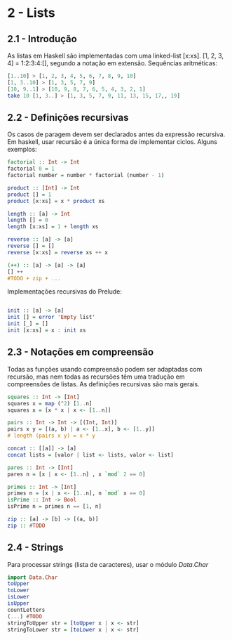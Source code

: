 # 2  - Lists

## 2.1 - Introdução

As listas em Haskell são implementadas com uma linked-list [x:xs]. [1, 2, 3, 4] = 1:2:3:4:[], segundo a notação em extensão. Sequências aritméticas:

```Haskell
[1..10] > [1, 2, 3, 4, 5, 6, 7, 8, 9, 10]
[1, 3..10] > [1, 3, 5, 7, 9]
[10, 9..1] > [10, 9, 8, 7, 6, 5, 4, 3, 2, 1]
take 10 [1, 3..] > [1, 3, 5, 7, 9, 11, 13, 15, 17,, 19]
```

## 2.2 - Definições recursivas

Os casos de paragem devem ser declarados antes da expressão recursiva. Em haskell, usar recursão é a única forma de implementar ciclos. Alguns exemplos:

```Haskell
factorial :: Int -> Int
factorial 0 = 1
factorial number = number * factorial (number - 1)

product :: [Int] -> Int
product [] = 1
product [x:xs] = x * product xs

length :: [a] -> Int
length [] = 0
length [x:xs] = 1 + length xs

reverse :: [a] -> [a]
reverse [] = []
reverse [x:xs] = reverse xs ++ x

(++) :: [a] -> [a] -> [a]
[] ++
#TODO + zip + ...

```

Implementações recursivas do Prelude:

```Haskell

init :: [a] -> [a]
init [] = error 'Empty list'
init [_] = []
init [x:xs] = x : init xs
```

## 2.3 - Notações em compreensão

Todas as funções usando compreensão podem ser adaptadas com recursão, mas nem todas as recursões têm uma tradução em compreensões de listas. As definições recursivas são mais gerais.

```Haskell
squares :: Int -> [Int]
squares x = map (^2) [1..n]
squares x = [x * x | x <- [1..n]]

pairs :: Int -> Int -> [(Int, Int)]
pairs x y = [(a, b) | a <- [1..x], b <- [1..y]]
# length (pairs x y) = x * y

concat :: [[a]] -> [a]
concat lists = [valor | list <- lists, valor <- list]

pares :: Int -> [Int]
pares n = [x | x <- [1..n] , x `mod` 2 == 0]

primes :: Int -> [Int]
primes n = [x | x <- [1..n], n `mod` x == 0]
isPrime :: Int -> Bool
isPrime n = primes n == [1, n]

zip :: [a] -> [b] -> [(a, b)]
zip :: #TODO
```

## 2.4 - Strings

Para processar strings (lista de caracteres), usar o módulo *Data.Char*

```Haskell
import Data.Char
toUpper
toLower
isLower
isUpper
countLetters
(...) #TODO
stringToUpper str = [toUpper x | x <- str]
stringToLower str = [toLower x | x <- str]
```
